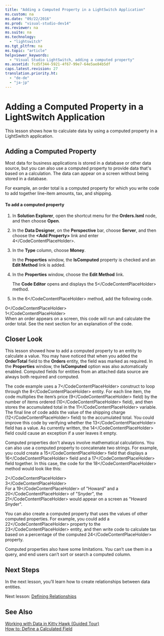 ```yaml
---
title: "Adding a Computed Property in a LightSwitch Application"
ms.custom: na
ms.date: "09/22/2016"
ms.prod: "visual-studio-dev14"
ms.reviewer: na
ms.suite: na
ms.technology: 
  - "lightswitch"
ms.tgt_pltfrm: na
ms.topic: "article"
helpviewer_keywords: 
  - "Visual Studio LightSwitch, adding a computed property"
ms.assetid: fcd5f344-5921-4f67-99e7-64e5ae84b5df
caps.latest.revision: 27
translation.priority.ht: 
  - "de-de"
  - "ja-jp"
---
```

# Adding a Computed Property in a LightSwitch Application
This lesson shows how to calculate data by using a computed property in a LightSwitch application.  
  
## Adding a Computed Property  
 Most data for business applications is stored in a database or other data source, but you can also use a computed property to provide data that's based on a calculation. The data can appear on a screen without being stored in a database.  
  
 For example, an order total is a computed property for which you write code to add together line-item amounts, tax, and shipping.  
  
#### To add a computed property  
  
1.  In **Solution Explorer**, open the shortcut menu for the **Orders.lsml** node, and then choose **Open**.  
  
2.  In the **Data Designer**, on the **Perspective** bar, choose **Server**, and then choose the **\<Add Property>** link and enter <CodeContentPlaceHolder>4\</CodeContentPlaceHolder>.  
  
3.  In the **Type** column, choose **Money**.  
  
     In the **Properties** window, the **IsComputed** property is checked and an **Edit Method** link is added.  
  
4.  In the **Properties** window, choose the **Edit Method** link.  
  
     The **Code Editor** opens and displays the <CodeContentPlaceHolder>5\</CodeContentPlaceHolder> method.  
  
5.  In the <CodeContentPlaceHolder>6\</CodeContentPlaceHolder> method, add the following code.  
  
<CodeContentPlaceHolder>0\</CodeContentPlaceHolder>  
<CodeContentPlaceHolder>1\</CodeContentPlaceHolder>  
     When an order appears on a screen, this code will run and calculate the order total. See the next section for an explanation of the code.  
  
## Closer Look  
 This lesson showed how to add a computed property to an entity to calculate a value. You may have noticed that when you added the **OrderTotal** field to the **Orders** entity, the field was marked as required. In the **Properties** window, the **IsComputed** option was also automatically enabled. Computed fields for entities from an attached data source are always both required and computed.  
  
 The code example uses a <CodeContentPlaceHolder>7\</CodeContentPlaceHolder> construct to loop through the <CodeContentPlaceHolder>8\</CodeContentPlaceHolder> entity. For each line item, the code multiplies the item’s price (<CodeContentPlaceHolder>9\</CodeContentPlaceHolder> field) by the number of items ordered (<CodeContentPlaceHolder>10\</CodeContentPlaceHolder> field), and then stores the accumulated total in the <CodeContentPlaceHolder>11\</CodeContentPlaceHolder> variable. The final line of code adds the value of the shipping charge (<CodeContentPlaceHolder>12\</CodeContentPlaceHolder> field) to the accumulated total. You could improve this code by verifying whether the <CodeContentPlaceHolder>13\</CodeContentPlaceHolder> field has a value. As currently written, the <CodeContentPlaceHolder>14\</CodeContentPlaceHolder> field could cause an exception if a user leaves it empty.  
  
 Computed properties don't always involve mathematical calculations. You can also use a computed property to concatenate two strings. For example, you could create a <CodeContentPlaceHolder>15\</CodeContentPlaceHolder> field that displays a <CodeContentPlaceHolder>16\</CodeContentPlaceHolder> field and a <CodeContentPlaceHolder>17\</CodeContentPlaceHolder> field together. In this case, the code for the <CodeContentPlaceHolder>18\</CodeContentPlaceHolder> method would look like this:  
  
<CodeContentPlaceHolder>2\</CodeContentPlaceHolder>  
<CodeContentPlaceHolder>3\</CodeContentPlaceHolder>  
 For a <CodeContentPlaceHolder>19\</CodeContentPlaceHolder> of "Howard" and a <CodeContentPlaceHolder>20\</CodeContentPlaceHolder> of "Snyder", the <CodeContentPlaceHolder>21\</CodeContentPlaceHolder> would appear on a screen as "Howard Snyder".  
  
 You can also create a computed property that uses the values of other computed properties. For example, you could add a <CodeContentPlaceHolder>22\</CodeContentPlaceHolder> property to the <CodeContentPlaceHolder>23\</CodeContentPlaceHolder> entity, and then write code to calculate tax based on a percentage of the computed <CodeContentPlaceHolder>24\</CodeContentPlaceHolder> property.  
  
 Computed properties also have some limitations. You can’t use them in a query, and end users can’t sort or search a computed column.  
  
## Next Steps  
 In the next lesson, you’ll learn how to create relationships between data entities.  
  
 Next lesson: [Defining Relationships](../vs140/defining-relationships-in-a-lightswitch-application.md)  
  
## See Also  
 [Working with Data in Kitty Hawk (Guided Tour)](../vs140/working-with-data-in-lightswitch.md)   
 [How to: Define a Calculated Field](../vs140/how-to--add-a-computed-field-in-a-lightswitch-database.md)